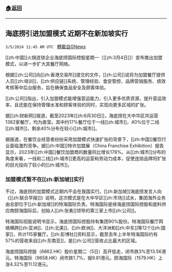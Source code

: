 ###  [:house:返回](README.md)
---


## 海底捞引进加盟模式 近期不在新加坡实行
`3/5/2024 11:45 AM UTC ` [轉載自GNews](https://gnews.org/articles/2367028)

[[zh:中国]]火锅连锁企业海底捞国际控股星期一（[[zh:3月4日]]）宣布推出加盟模式，以进一步扩大其餐厅网络。

根据[[zh:公司]]向[[zh:香港交易所]]提交的文件，[[zh:公司]]说将为加盟餐厅提供人员[[zh:培训]]、[[zh:供应链]]系统、管理经验、食安管控、品牌营销服务、绩效考核等中后台服务，旨在确保食品安全及顾客体验。

[[zh:公司]]指出，引入加盟模式能增强营运能力，引入更多优质资源，提升营运效率，且还能在保持管理水准和顾客体验的同时，实现向更多区域的扩张。

据[[zh:财新网]]报道，截至2023年[[zh:6月30日]]，海底捞在大中华区共运营1382家餐厅，均为直营。其中约17%餐厅位于一线[[zh:城市]]，40%位于二线[[zh:城市]]，剩余40%分布在较小[[zh:城市]]。

据报道，在餐饮业经营者纷纷采用加盟模式快速扩张的背景下，[[zh:中国]]餐饮行业面临激烈竞争。据[[zh:中国]]特许加盟展（China Franchise Exhibition）报告显示，2023年[[zh:中国]]餐饮加盟商的数量同比增长178%。从[[zh:城市]]分布的角度来看，一线和二线[[zh:城市]]更高的运营和劳动力成本，促使连锁品牌将扩张的目光投向了较小的[[zh:城市]]。

### 加盟模式暂不在[[zh:新加坡]]实行

不过，海底捞的加盟模式近期内不会在我国实行。[[zh:新加坡]]海底捞发言人向《[[zh:联合早报]]》说明，这次模式是在大中华区[[zh:市场]]试水，集团海外业务由总部位于[[zh:新加坡]]的特海国际负责。特海国际是继海底捞国际控股和底料供应商颐海国际后，创始人[[zh:张勇]]领导的第三家上市[[zh:公司]]。

特海国际招股说明书显示，海底捞国际控股持有集团90%股份。特海国际餐厅网络横跨[[zh:亚洲]]、[[zh:北美]]、[[zh:欧洲]]、大洋洲和[[zh:中东]]等12个[[zh:国家]]，共计115家餐厅。[[zh:彭博社]]资料显示，截至去年上半年特海国际约有57%的营收来自[[zh:东南亚]]，是[[zh:公司]]营收占比最大的区域。

海底捞国际控股（6862.HK）股价星期二（5日）高开低走，闭市跌3%至13.56港元。特海国际（9658.HK）闭市跌1.7%，报9.81港元。颐海国际（1579.HK）上涨4.32%至11.12港元。
